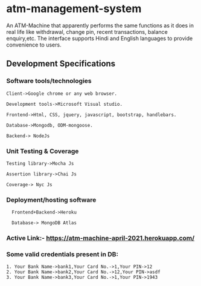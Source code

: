 # atm-management-system
An ATM-Machine that apparently performs the same functions as it does in real life like withdrawal, change pin, recent transactions, balance enquiry,etc. The interface supports Hindi and English languages to provide convenience to users. 
## Development Specifications
### Software tools/technologies

    Client->Google chrome or any web browser.

    Development tools->Microsoft Visual studio.

    Frontend->Html, CSS, jquery, javascript, bootstrap, handlebars.

    Database->Mongodb, ODM-mongoose.

    Backend-> NodeJs

### Unit Testing & Coverage

    Testing library->Mocha Js

    Assertion library->Chai Js

    Coverage-> Nyc Js

### Deployment/hosting software

      Frontend+Backend->Heroku

      Database-> MongoDB Atlas
### Active Link:- <a>https://atm-machine-april-2021.herokuapp.com/</a>
### Some valid credentials present in DB:
    1. Your Bank Name->bank1,Your Card No.->1,Your PIN->12
    2. Your Bank Name->bank2,Your Card No.->12,Your PIN->asdf
    3. Your Bank Name->bank3,Your Card No.->1,Your PIN->1943
